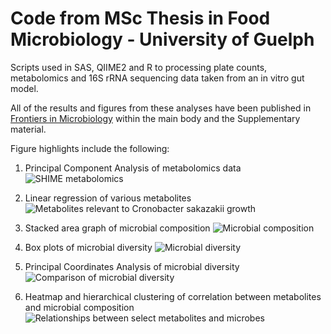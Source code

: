 # Code from MSc Thesis in Food Microbiology - University of Guelph 

Scripts used in SAS, QIIME2 and R to processing plate counts, metabolomics and 16S rRNA sequencing data taken from an in vitro gut model.

All of the results and figures from these analyses have been published in [Frontiers in Microbiology](https://www.frontiersin.org/articles/10.3389/fmicb.2022.947624/full) within the main body and the Supplementary material.

Figure highlights include the following:

1) Principal Component Analysis of metabolomics data
![SHIME metabolomics](https://www.frontiersin.org/files/Articles/947624/fmicb-13-947624-HTML/image_m/fmicb-13-947624-g004.jpg)

2) Linear regression of various metabolites
![Metabolites relevant to Cronobacter sakazakii growth](https://www.frontiersin.org/files/Articles/947624/fmicb-13-947624-HTML/image_m/fmicb-13-947624-g005.jpg)

3) Stacked area graph of microbial composition
![Microbial composition](https://www.frontiersin.org/files/Articles/947624/fmicb-13-947624-HTML/image_m/fmicb-13-947624-g006.jpg)

4) Box plots of microbial diversity 
![Microbial diversity](https://www.frontiersin.org/files/Articles/947624/fmicb-13-947624-HTML/image_m/fmicb-13-947624-g007.jpg)

5) Principal Coordinates Analysis of microbial diversity
![Comparison of microbial diversity](https://www.frontiersin.org/files/Articles/947624/fmicb-13-947624-HTML/image_m/fmicb-13-947624-g008.jpg)

6) Heatmap and hierarchical clustering of correlation between metabolites and microbial composition
![Relationships between select metabolites and microbes](https://www.frontiersin.org/files/Articles/947624/fmicb-13-947624-HTML/image_m/fmicb-13-947624-g009.jpg)
